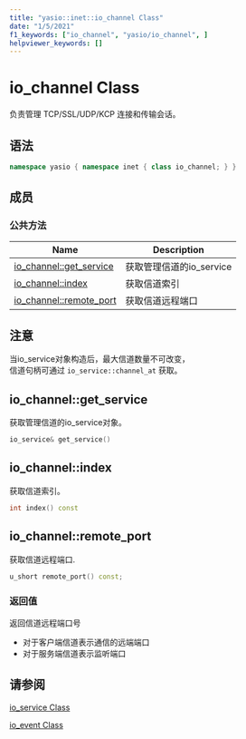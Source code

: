 ```yaml
---
title: "yasio::inet::io_channel Class"
date: "1/5/2021"
f1_keywords: ["io_channel", "yasio/io_channel", ]
helpviewer_keywords: []
---
```


# io_channel Class

负责管理 TCP/SSL/UDP/KCP 连接和传输会话。


## 语法

```cpp
namespace yasio { namespace inet { class io_channel; } }
```

## 成员

### 公共方法

|Name|Description|
|----------|-----------------|
|[io_channel::get_service](#get_service)|获取管理信道的io_service|
|[io_channel::index](#index)|获取信道索引|
|[io_channel::remote_port](#remote_port)|获取信道远程端口|

## 注意

当io_service对象构造后，最大信道数量不可改变， <br/>
信道句柄可通过 `io_service::channel_at` 获取。


## <a name="get_service"></a> io_channel::get_service

获取管理信道的io_service对象。

```cpp
io_service& get_service()
```

## <a name="index"></a> io_channel::index

获取信道索引。

```cpp
int index() const
```

## <a name="remote_port"></a> io_channel::remote_port

获取信道远程端口.

```cpp
u_short remote_port() const;
```

### 返回值

返回信道远程端口号

- 对于客户端信道表示通信的远端端口 
- 对于服务端信道表示监听端口

## 请参阅

[io_service Class](./io_service-class.md)

[io_event Class](./io_event-class.md)

